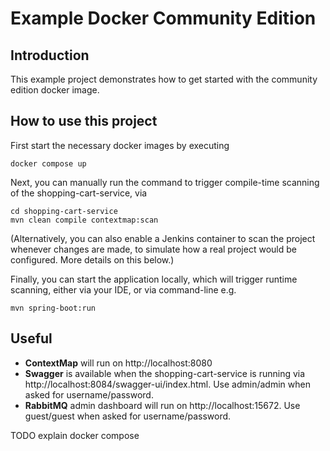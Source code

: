 # Example Docker Community Edition

## Introduction

This example project demonstrates how to get started with the community edition docker image.

## How to use this project

First start the necessary docker images by executing 
```shell
docker compose up
```

Next, you can manually run the command to trigger compile-time scanning of the shopping-cart-service, via
```shell
cd shopping-cart-service
mvn clean compile contextmap:scan
```
(Alternatively, you can also enable a Jenkins container to scan the project whenever changes are made, 
to simulate how a real project would be configured. More details on this below.)

Finally, you can start the application locally, which will trigger runtime scanning, 
either via your IDE, or via command-line e.g.
```shell
mvn spring-boot:run
```

## Useful 

- **ContextMap** will run on http://localhost:8080
- **Swagger** is available when the shopping-cart-service is running via http://localhost:8084/swagger-ui/index.html. Use admin/admin when asked for username/password.
- **RabbitMQ** admin dashboard will run on http://localhost:15672. Use guest/guest when asked for username/password.


TODO explain docker compose
